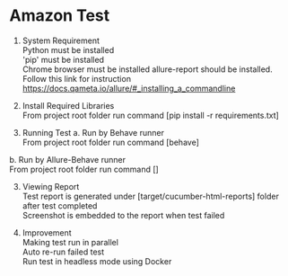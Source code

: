 # Amazon Test
1. System Requirement  
Python must be installed  
'pip' must be installed  
Chrome browser must be installed
allure-report should be installed. Follow this link for instruction https://docs.qameta.io/allure/#_installing_a_commandline  
  
  
2. Install Required Libraries  
From project root folder run command [pip install -r requirements.txt]   

3. Running Test
a. Run by Behave runner  
From project root folder run command [behave]    

b. Run by Allure-Behave runner  
From project root folder run command []  


3. Viewing Report  
Test report is generated under [target/cucumber-html-reports] folder after test completed  
Screenshot is embedded to the report when test failed  


4. Improvement  
Making test run in parallel  
Auto re-run failed test  
Run test in headless mode using Docker
  